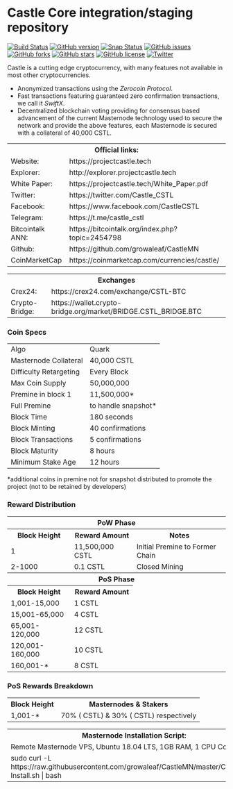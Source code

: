 Castle Core integration/staging repository
=====================================

[![Build Status](https://travis-ci.org/growaleaf/CastleMN.svg?branch=master)](https://travis-ci.org/growaleaf/CastleMN) [![GitHub version](https://badge.fury.io/gh/castle%2Fcastle.svg)](https://badge.fury.io/gh/castle%2Fcastle) [![Snap Status](https://build.snapcraft.io/badge/castle/castle.svg)](https://build.snapcraft.io/user/castle/castle) [![GitHub issues](https://img.shields.io/github/issues/castle/castle.svg)](https://github.com/growaleaf/CastleMN/issues) [![GitHub forks](https://img.shields.io/github/forks/castle/castle.svg)](https://github.com/growaleaf/CastleMN/network) [![GitHub stars](https://img.shields.io/github/stars/castle/castle.svg)](https://github.com/growaleaf/CastleMN/stargazers) [![GitHub license](https://img.shields.io/github/license/castle/castle.svg)](https://github.com/growaleaf/CastleMN/blob/master/COPYING) [![Twitter](https://img.shields.io/twitter/url/https://github.com/growaleaf/CastleMN.svg?style=social)](https://twitter.com/intent/tweet?text=Wow:&url=http%3A%2F%2Fgithub.com%2Fcastle%2Fcastle)

Castle is a cutting edge cryptocurrency, with many features not available in most other cryptocurrencies.
- Anonymized transactions using the _Zerocoin Protocol_.
- Fast transactions featuring guaranteed zero confirmation transactions, we call it _SwiftX_.
- Decentralized blockchain voting providing for consensus based advancement of the current Masternode
  technology used to secure the network and provide the above features, each Masternode is secured
  with a collateral of 40,000 CSTL.

  
<table>
  <th colspan=2>Official links:</th>

<tr><td>Website:</td><td> https://projectcastle.tech</td></tr>
<tr><td>Explorer:</td><td> http://explorer.projectcastle.tech</td></tr>
<tr><td>White Paper:</td><td> https://projectcastle.tech/White_Paper.pdf</td></tr>
<tr><td>Twitter:</td><td> https://twitter.com/Castle_CSTL</td></tr>
<tr><td>Facebook:</td><td> https://www.facebook.com/CastleCSTL</td></tr>
<tr><td>Telegram:</td><td> https://t.me/castle_cstl</td></tr>
<tr><td>Bitcointalk ANN:</td><td> https://bitcointalk.org/index.php?topic=2454798</td></tr>
<tr><td>Github:</td><td> https://github.com/growaleaf/CastleMN</td></tr>
<tr><td>CoinMarketCap</td><td>https://coinmarketcap.com/currencies/castle/</td></tr>
</table>

<table>
  <th colspan=2>Exchanges</th>

<tr><td>Crex24:</td><td> https://crex24.com/exchange/CSTL-BTC</td></tr>
<tr><td>Crypto-Bridge:</td><td> https://wallet.crypto-bridge.org/market/BRIDGE.CSTL_BRIDGE.BTC</td></tr>
</table>



### Coin Specs
<table>
<tr><td>Algo</td><td>Quark</td></tr>
  <tr><td>Masternode Collateral</td><td>40,000 CSTL</td></tr>
<tr><td>Difficulty Retargeting</td><td>Every Block</td></tr>
<tr><td>Max Coin Supply</td><td>50,000,000</td></tr>
<tr><td>Premine in block 1</td><td>11,500,000*</td></tr>
<tr><td>Full Premine</td><td>to handle snapshot*</td></tr>
  <tr><td>Block Time</td><td>180 seconds</td></tr>
  <tr><td>Block Minting</td><td>40 confirmations</td></tr>
  <tr><td>Block Transactions</td><td>5 confirmations</td></tr>
  <tr><td>Block Maturity</td><td>8 hours</td></tr>
  <tr><td>Minimum Stake Age</td><td>12 hours</td></tr>
</table>
*additional coins in premine not for snapshot distributed to promote the project (not to be retained by developers)

### Reward Distribution

<table>
<th colspan=4>PoW Phase</th>
<tr><th>Block Height</th><th>Reward Amount</th><th>Notes</th></tr>
<tr><td>1</td><td>11,500,000 CSTL</td><td>Initial Premine to Former Chain</td></tr>
<tr><td>2-1000</td><td>0.1 CSTL</td><td>Closed Mining</td></tr>
<tr><th colspan=4>PoS Phase</th></tr>
<tr><th>Block Height</th><th colspan=1>Reward Amount</th></tr>
<tr><td>1,001-15,000</td><td>1 CSTL</td></tr>
  <tr><td>15,001-65,000</td><td>4 CSTL</td></tr>
  <tr><td>65,001-120,000</td><td>12 CSTL</td></tr>
    <tr><td>120,001-160,000</td><td>10 CSTL</td></tr>
  <tr><td>160,001-*</td><td>8 CSTL</td></tr>
</table>

### PoS Rewards Breakdown

<table>
<th>Block Height</th><th>Masternodes & Stakers</th>
<tr><td>1,001-*</td><td>70% ( CSTL) & 30% ( CSTL) respectively</td></tr>
</table>


<table>
  <th colspan=1>Masternode Installation Script:</th>
  <tr><td>Remote Masternode VPS, Ubuntu 18.04 LTS, 1GB RAM, 1 CPU Core </td></td>  
<tr><td>sudo curl -L https://raw.githubusercontent.com/growaleaf/CastleMN/master/CastleMN-Install.sh | bash</td></td>
</table>
